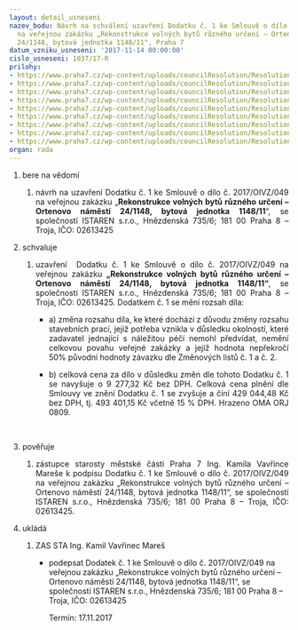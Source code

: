 ```yaml
---
layout: detail_usneseni
nazev_bodu: Návrh na schválení uzavření Dodatku č. 1 ke Smlouvě o dílo č. 2017/OIVZ/049
  na veřejnou zakázku „Rekonstrukce volných bytů různého určení – Ortenovo náměstí
  24/1148, bytová jednotka 1148/11", Praha 7
datum_vzniku_usneseni: '2017-11-14 00:00:00'
cislo_usneseni: 1037/17-R
prilohy:
- https://www.praha7.cz/wp-content/uploads/councilResolution/Resolutions/29073/export/1Duvodovazprava~268517.docx
- https://www.praha7.cz/wp-content/uploads/councilResolution/Resolutions/29073/export/3Smlouvaodilo~268515.pdf
- https://www.praha7.cz/wp-content/uploads/councilResolution/Resolutions/29073/export/4Dodatek1navrh~268514.doc
- https://www.praha7.cz/wp-content/uploads/councilResolution/Resolutions/29073/export/5Priloha1aZLc1a2~268513.xlsx
- https://www.praha7.cz/wp-content/uploads/councilResolution/Resolutions/29073/export/6StanoviskoGP~268512.pdf
- https://www.praha7.cz/wp-content/uploads/councilResolution/Resolutions/29073/export/7StanoviskoMHMP~268511.pdf
- https://www.praha7.cz/wp-content/uploads/councilResolution/Resolutions/29073/export/8UdajezRegistruplatcuDPH~268510.pdf
- https://www.praha7.cz/wp-content/uploads/councilResolution/Resolutions/29073/export/9VypiszORISTARENsro~268509.pdf
- https://www.praha7.cz/wp-content/uploads/councilResolution/Resolutions/29073/export/export~294859.pdf
organ: rada
---
```

<ol class="urzList_view" id="urzList">
<li class="urzClass1" id=""><span name="1">bere na vědomí</span> 
<ol class="urzOlClass">
<li class="urzClass2" style="TEXT-ALIGN: justify" id=""><span><p style="TEXT-ALIGN: justify" data-mce-style="text-align: justify;">návrh na&nbsp;uzavření Dodatku č. 1 ke Smlouvě o dílo č. 2017/OIVZ/049 na veřejnou zakázku&nbsp;„<strong>Rekonstrukce volných bytů různého určení – Ortenovo náměstí 24/1148, bytová jednotka 1148/11</strong>“, se společností ISTAREN s.r.o., Hnězdenská 735/6; 181 00 Praha 8 – Troja, IČO: 02613425<br></p></span></li></ol></li>

<li class="urzClass1" id=""><span name="24">schvaluje</span> 
<ol class="urzOlClass" id="">
<li class="urzClass2" style="text-align: justify;" id=""><span><p style="text-align: justify;" data-mce-style="text-align: justify;">uzavření&nbsp; Dodatku č. 1 ke Smlouvě o dílo č. 2017/OIVZ/049 na veřejnou zakázku <strong>„Rekonstrukce volných bytů různého určení – Ortenovo náměstí 24/1148, bytová jednotka 1148/11“</strong>, se společností ISTAREN s.r.o., Hnězdenská 735/6; 181 00 Praha 8 – Troja, IČO: 02613425. Dodatkem č. 1 se mění rozsah díla:</p></span><ul class="urzUlClass" id=""><li style="text-align: justify;" id="" class="urzClass3"><span><p style="text-align: justify;" data-mce-style="text-align: justify;">a) změna rozsahu díla, ke které dochází z důvodu změny rozsahu stavebních prací, jejíž potřeba vznikla v důsledku okolností, které zadavatel jednající s náležitou péčí nemohl předvídat, nemění celkovou povahu veřejné zakázky a jejíž hodnota nepřekročí 50% původní hodnoty závazku dle Změnových listů č. 1 a č. 2.<br></p></span></li><li class="urzClass3" id="" style="text-align: justify;"><span><p style="text-align: justify;" data-mce-style="text-align: justify;">b) celková cena za dílo v důsledku změn dle tohoto Dodatku č. 1 se navyšuje o 9 277,32 Kč bez DPH. Celková cena plnění dle Smlouvy ve znění Dodatku č. 1 se zvyšuje a činí 429 044,48 Kč bez DPH, tj. 493 401,15 Kč včetně 15 % DPH. Hrazeno OMA ORJ 0809.<br></p><p><br></p></span></li></ul></li>
</ol></li>

<li class="urzClass1" id=""><span name="16">pověřuje</span> 
<ol class="urzOlClass" id="">
<li class="urzClass2" style="text-align: justify;" id=""><span><p style="text-align: justify;" data-mce-style="text-align: justify;">zástupce starosty městské části Praha 7 Ing. Kamila Vavřince Mareše k podpisu Dodatku č. 1 ke Smlouvě o dílo č. 2017/OIVZ/049 na veřejnou zakázku „Rekonstrukce volných bytů různého určení – Ortenovo náměstí 24/1148, bytová jednotka 1148/11“, se společností ISTAREN s.r.o., Hnězdenská 735/6; 181 00 Praha 8 – Troja, IČO: 02613425. <br></p></span>
</li>
</ol></li><li class="urzClass1" id="urzUkoly"><span name="1">ukládá</span><ol class="urzOlClass"><li class="urzClass2"><span><p>ZAS STA Ing. Kamil Vavřinec Mareš</p></span><ul class="urzUlClass"><li class="urzClass3"><span><p>podepsat Dodatek č. 1 ke Smlouvě o dílo č. 2017/OIVZ/049 na veřejnou zakázku „Rekonstrukce volných bytů různého určení – Ortenovo náměstí 24/1148, bytová jednotka 1148/11“, se společností ISTAREN s.r.o., Hnězdenská 735/6; 181 00 Praha 8 – Troja, IČO: 02613425</p></span><span class="urzUkolTermin">  Termín:&nbsp;17.11.2017</span></li></ul></li></ol></li>
</ol>